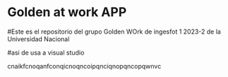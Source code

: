 # Golden at work APP
#Este es el repositorio del grupo Golden WOrk de ingesfot 1 2023-2 de la Universidad Nacional


#asi de usa a visual studio

cnaikfcnoqanfconqicnoqncoipqnciqnopqncopqwnvc
